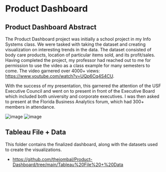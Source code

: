 # Product Dashboard
## Product Dashboard Abstract

The Product Dashboard project was initially a school project in my Info Systems class. We were tasked with taking the dataset and creating visualization on interesting trends in the data. The dataset consisted of body care products, location of particular items sold, and its profit/sales. Having completed the project, my professor had reached out to me for permission to use the video as a class example for many semesters to come. The video garnered over 4000+ views: https://www.youtube.com/watch?v=UQp6Cq4S4CU. 

With the success of my presentation, this garnered the attention of the USF Executive Council and went on to present in front of the Executive Board which included both university and corporate executives. I was then asked to present at the Florida Business Analytics forum, which had 300+ members in attendance. 

![image](https://user-images.githubusercontent.com/96303573/150454772-60279b57-13db-498c-8875-a54b2ab6ed05.png)
![image](https://user-images.githubusercontent.com/96303573/150454794-95f11abe-0008-4b48-9508-0dbfbf7ee174.png)


## Tableau File + Data
This folder contains the finalized dashboard, along with the datasets used to create the visualizations.
  - https://github.com/thejombal/Product-Dashboard/tree/main/Tableau%20File%20+%20Data
